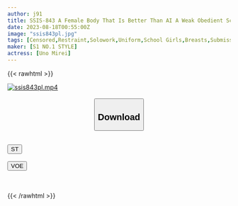 ```yaml
---
author: j91
title: SSIS-843 A Female Body That Is Better Than AI A Weak Obedient Schoolgirl Is A Lolita Busty Manko-chan Who Was Keeped By Middle-aged Old Men Mirei Uno
date: 2023-08-18T00:55:00Z
image: "ssis843pl.jpg"
tags: [Censored,Restraint,Solowork,Uniform,School Girls,Breasts,Submissive Woman	 ]
maker: [S1 NO.1 STYLE]
actress: [Uno Mirei]
---
```



{{< rawhtml >}}

<div class="video" data-videoid="JyweGP44BwcJvm">
    <a href="javascript:;">
        <img src="https://my.j91.asia/posts/ssis843pl/ssis843pl.jpg" width="WIDTH" height="HEIGHT" alt="ssis843pl.mp4" loading="lazy">
    </a>
</div>

<script type="text/javascript" src="https://j91.asia/asset/on-demand-st.js"></script>

<br>
  <link rel="stylesheet" href="https://j91.asia/asset/bs5.css">
  
  <center>
  <button class="btn btn-primary" type="button" data-bs-toggle="collapse" data-bs-target=".multi-collapse" aria-expanded="false" aria-controls="multiCollapseExample1 multiCollapseExample2"><h2>Download</h2></button></center>
</p>
<div class="row">
  <div class="col">
    <div class="collapse multi-collapse" id="multiCollapseExample1">
      <div class="card card-body">
	      	      <br>
<div class="buttons">  
<a href="https://streamtape.to/v/JyweGP44BwcJvm"><button class="btn-hover color-3"><i class="fa fa-download"></i> ST</button></a></div>
    </div>
  </div>
</div>
  <div class="col">
    <div class="collapse multi-collapse" id="multiCollapseExample2">
      <div class="card card-body">
	      <br>
<div class="buttons">
    <a href="https://voe.sx/fot3rqlikggh"><button class="btn-hover color-9"><i class="fa fa-download"></i> VOE</button></a></div>
<br><br>
      </div>
    </div>
  </div>
</div>

{{< /rawhtml >}}